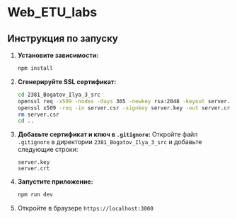 # Web_ETU_labs

## Инструкция по запуску

1.  **Установите зависимости:**
    ```bash
    npm install
    ```

2.  **Сгенерируйте SSL сертификат:**
    ```bash
    cd 2381_Bogatov_Ilya_3_src
    openssl req -x509 -nodes -days 365 -newkey rsa:2048 -keyout server.key -out server.csr -subj "/C=US/ST=California/L=San Francisco/O=My Company/OU=IT/CN=localhost/emailAddress=test@test.com"
    openssl x509 -req -in server.csr -signkey server.key -out server.crt
    rm server.csr
    cd ..
    ```

3.  **Добавьте сертификат и ключ в `.gitignore`:**
    Откройте файл `.gitignore` в директории `2381_Bogatov_Ilya_3_src` и добавьте следующие строки:
    ```
    server.key
    server.crt
    ```

4.  **Запустите приложение:**
    ```bash
    npm run dev
    ```

5.  Откройте в браузере `https://localhost:3000`